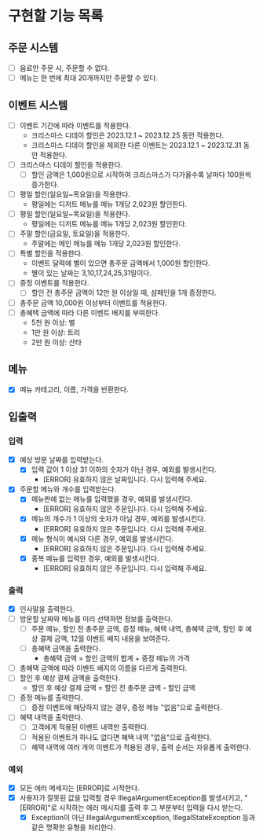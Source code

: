 # 구현할 기능 목록

## 주문 시스템

- [ ] 음료만 주문 시, 주문할 수 없다.
- [ ] 메뉴는 한 번에 최대 20개까지만 주문할 수 있다.

## 이벤트 시스템

- [ ] 이벤트 기간에 따라 이벤트를 적용한다.
    - 크리스마스 디데이 할인은 2023.12.1 ~ 2023.12.25 동안 적용한다.
    - 크리스마스 디데이 할인을 제외한 다른 이벤트는 2023.12.1 ~ 2023.12.31 동안 적용한다.
- [ ] 크리스마스 디데이 할인을 적용한다.
    - [ ] 할인 금액은 1,000원으로 시작하여 크리스마스가 다가올수록 날마다 100원씩 증가한다.
- [ ] 평일 할인(일요일~목요일)을 적용한다.
    - 평일에는 디저트 메뉴를 메뉴 1개당 2,023원 할인한다.
- [ ] 평일 할인(일요일~목요일)을 적용한다.
    - 평일에는 디저트 메뉴를 메뉴 1개당 2,023원 할인한다.
- [ ] 주말 할인(금요일, 토요일)을 적용한다.
    - 주말에는 메인 메뉴를 메뉴 1개당 2,023원 할인한다.
- [ ] 특별 할인을 적용한다.
    - 이벤트 달력에 별이 있으면 총주문 금액에서 1,000원 할인한다.
    - 별이 있는 날짜는 3,10,17,24,25,31일이다.
- [ ] 증정 이벤트를 적용한다.
    - [ ] 할인 전 총주문 금액이 12만 원 이상일 때, 샴페인을 1개 증정한다.
- [ ] 총주문 금액 10,000원 이상부터 이벤트를 적용한다.
- [ ] 총혜택 금액에 따라 다른 이벤트 배지를 부여한다.
    - 5천 원 이상: 별
    - 1만 원 이상: 트리
    - 2만 원 이상: 산타

## 메뉴

- [x] 메뉴 카테고리, 이름, 가격을 반환한다.

## 입출력

### 입력

- [x] 예상 방문 날짜를 입력받는다.
    - [x] 입력 값이 1 이상 31 이하의 숫자가 아닌 경우, 예외를 발생시킨다.
        - [ERROR] 유효하지 않은 날짜입니다. 다시 입력해 주세요.
- [x] 주문할 메뉴와 개수를 입력받는다.
    - [x] 메뉴판에 없는 메뉴를 입력했을 경우, 예외를 발생시킨다.
        - [ERROR] 유효하지 않은 주문입니다. 다시 입력해 주세요.
    - [x] 메뉴의 개수가 1 이상의 숫자가 아닐 경우, 예외를 발생시킨다.
        - [ERROR] 유효하지 않은 주문입니다. 다시 입력해 주세요.
    - [x] 메뉴 형식이 예시와 다른 경우, 예외를 발생시킨다.
        - [ERROR] 유효하지 않은 주문입니다. 다시 입력해 주세요.
    - [x] 중복 메뉴를 입력한 경우, 예외를 발생시킨다.
        - [ERROR] 유효하지 않은 주문입니다. 다시 입력해 주세요.

### 출력

- [x] 인사말을 출력한다.
- [ ] 방문할 날짜와 메뉴를 미리 선택하면 정보를 출력한다.
    - [ ] 주문 메뉴, 할인 전 총주문 금액, 증정 메뉴, 혜택 내역, 총혜택 금액, 할인 후 예상 결제 금액, 12월 이벤트 배지 내용을 보여준다.
    - [ ] 총혜택 금액을 출력한다.
        - 총혜택 금액 = 할인 금액의 합계 + 증정 메뉴의 가격
- [ ] 총혜택 금액에 따라 이벤트 배지의 이름을 다르게 출력한다.
- [ ] 할인 후 예상 결제 금액을 출력한다.
    - 할인 후 예상 결제 금액 = 할인 전 총주문 금액 - 할인 금액
- [ ] 증정 메뉴를 출력한다.
    - [ ] 증정 이벤트에 해당하지 않는 경우, 증정 메뉴 "없음"으로 출력한다.
- [ ] 혜택 내역을 출력한다.
    - [ ] 고객에게 적용된 이벤트 내역만 출력한다.
    - [ ] 적용된 이벤트가 하나도 없다면 혜택 내역 "없음"으로 출력한다.
    - [ ] 혜택 내역에 여러 개의 이벤트가 적용된 경우, 출력 순서는 자유롭게 출력한다.

### 예외

- [x] 모든 에러 메세지는 [ERROR]로 시작한다.
- [x] 사용자가 잘못된 값을 입력할 경우 IllegalArgumentException를 발생시키고, "[ERROR]"로 시작하는 에러 메시지를 출력 후 그 부분부터 입력을 다시 받는다.
    - [x] Exception이 아닌 IllegalArgumentException, IllegalStateException 등과 같은 명확한 유형을 처리한다.
